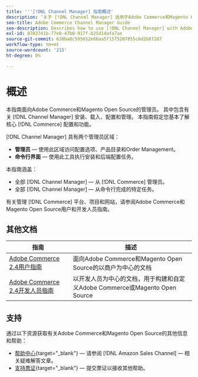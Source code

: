 ```yaml
---
title: '''[!DNL Channel Manager] 指南概述'
description: ‘关于 [!DNL Channel Manager] 适用于Adobe Commerce和Magento Open Source管理员，包括安装和载入。
seo-title: Adobe Commerce Channel Manager Guide
seo-description: Describes how to use [!DNL Channel Manager] with Adobe Commerce or Magento Open Source.
exl-id: 0703741b-77e0-47b0-917f-b25d14afa7ae
source-git-commit: 638ba8c595652e66aa5f15f5207855c6d2b872d7
workflow-type: tm+mt
source-wordcount: '215'
ht-degree: 0%

---
```



# 概述

本指南面向Adobe Commerce和Magento Open Source的管理员。 其中包含有关 [!DNL Channel Manager] 安装、载入、配置和管理。 本指南假定您基本了解核心 [!DNL Commerce] 配置和功能。

[!DNL Channel Manager] 具有两个管理员区域：

* **管理员** — 使用此区域访问配置选项、产品目录和Order Management。
* **命令行界面** — 使用此工具执行安装和后端配置任务。

本指南涵盖：

* 全部 [!DNL Channel Manager] — 从 [!DNL Commerce] 管理员。
* 全部 [!DNL Channel Manager] — 从命令行完成的特定任务。

有关管理 [!DNL Commerce] 平台、项目和网站，请参阅Adobe Commerce和Magento Open Source用户和开发人员指南。

## 其他文档

| 指南 | 描述 |
|----------------------------------------------------------------------|----------------------------------------------------------------------------------------------------|
| [Adobe Commerce 2.4用户指南](https://docs.magento.com/user-guide) | 面向Adobe Commerce和Magento Open Source的以商户为中心的文档 |
| [Adobe Commerce 2.4开发人员指南](https://devdocs.magento.com) | 以开发人员为中心的文档，用于构建和自定义Adobe Commerce或Magento Open Source |

## 支持

通过以下资源获取有关Adobe Commerce和Magento Open Source的其他信息和帮助：

* [帮助中心](https://support.magento.com/hc/en-us){target=&quot;_blank&quot;} — 请参阅 [!DNL Amazon Sales Channel] — 相关疑难解答文章。
* [支持票证](https://support.magento.com/hc/en-us/articles/360000913794#submit-ticket){target=&quot;_blank&quot;} — 提交票证以接收其他帮助。
